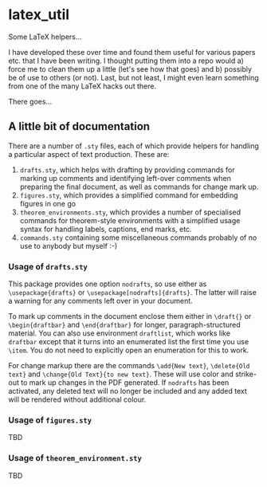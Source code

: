 # latex_util
Some LaTeX helpers...

I have developed these over time and found them useful for various papers etc. that I have been writing. I thought putting them into a repo would a) force me to clean them up a little (let's see how that goes) and b) possibly be of use to others (or not). Last, but not least, I might even learn something from one of the many LaTeX hacks out there.

There goes...

## A little bit of documentation

There are a number of `.sty` files, each of which provide helpers for handling a particular aspect of text production. These are: 
  1. `drafts.sty`, which helps with drafting by providing commands for marking up comments and identifying left-over comments when preparing the final document, as well as commands for change mark up.
  2. `figures.sty`, which provides a simplified command for embedding figures in one go
  3. `theorem_environments.sty`, which provides a number of specialised commands for theorem-style environments with a simplified usage syntax for handling labels, captions, end marks, etc.
  4. `commands.sty` containing some miscellaneous commands probably of no use to anybody but myself :-)

### Usage of `drafts.sty`

This package provides one option `nodrafts`, so use either as `\usepackage{drafts}` or `\usepackage[nodrafts]{drafts}`. The latter will raise a warning for any comments left over in your document.

To mark up comments in the document enclose them either in `\draft{}` or `\begin{draftbar}` and `\end{draftbar}` for longer, paragraph-structured material. You can also use environment `draftlist`, which works like `draftbar` except that it turns into an enumerated list the first time you use `\item`. You do not need to explicitly open an enumeration for this to work.

For change markup there are the commands `\add{New text}`, `\delete{Old text}` and `\change{Old Text}{to new text}`. These will use color and strike-out to mark up changes in the PDF generated. If `nodrafts` has been activated, any deleted text will no longer be included and any added text will be rendered without additional colour.

### Usage of `figures.sty`

TBD

### Usage of `theorem_environment.sty`

TBD
